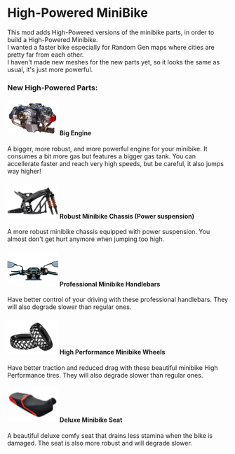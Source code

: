 <!--Read this in github to have all the visuals and formatting: https://github.com/manux32/7dtdSdxMods/tree/master/Manux_HPMiniBike-->
# High-Powered MiniBike

This mod adds High-Powered versions of the minibike parts, in order to build a High-Powered Minibike.  
I wanted a faster bike especially for Random Gen maps where cities are pretty far from each other.  
I haven't made new meshes for the new parts yet, so it looks the same as usual, it's just more powerful.

### New High-Powered Parts:
#### ![bigEngine](Icons/bigEngine.png) **Big Engine**
A bigger, more robust, and more powerful engine for your minibike. It consumes a bit more gas but features a bigger gas tank. You can accellerate faster and reach very high speeds, but be careful, it also jumps way higher!  
#### ![robustMinibikeChassis](Icons/robustMinibikeChassis.png) **Robust Minibike Chassis (Power suspension)** 
A more robust minibike chassis equipped with power suspension. You almost don't get hurt anymore when jumping too high.  
#### ![professionalMinibikeHandlebars](Icons/professionalMinibikeHandlebars.png) **Professional Minibike Handlebars**
Have better control of your driving with these professional handlebars. They will also degrade slower than regular ones.  
#### ![HPminibikeWheels](Icons/HPminibikeWheels.png) **High Performance Minibike Wheels**
Have better traction and reduced drag with these beautiful minibike High Performance tires. They will also degrade slower than regular ones.  
#### ![deluxeMinibikeSeat](Icons/deluxeMinibikeSeat.png) **Deluxe Minibike Seat**
A beautiful deluxe comfy seat that drains less stamina when the bike is damaged. The seat is also more robust and will degrade slower.
